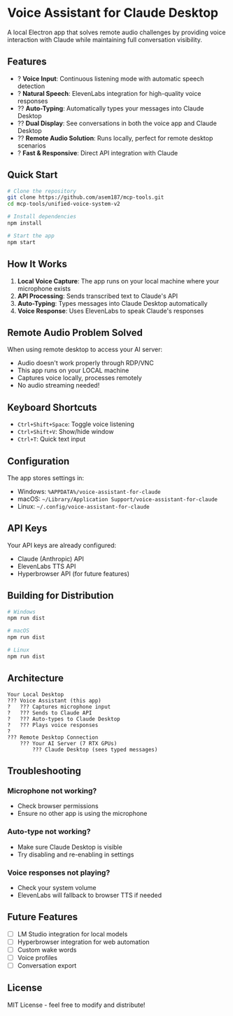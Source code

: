 # Voice Assistant for Claude Desktop

A local Electron app that solves remote audio challenges by providing voice interaction with Claude while maintaining full conversation visibility.

## Features

- ? **Voice Input**: Continuous listening mode with automatic speech detection
- ? **Natural Speech**: ElevenLabs integration for high-quality voice responses
- ?? **Auto-Typing**: Automatically types your messages into Claude Desktop
- ?? **Dual Display**: See conversations in both the voice app and Claude Desktop
- ?? **Remote Audio Solution**: Runs locally, perfect for remote desktop scenarios
- ? **Fast & Responsive**: Direct API integration with Claude

## Quick Start

```bash
# Clone the repository
git clone https://github.com/asem187/mcp-tools.git
cd mcp-tools/unified-voice-system-v2

# Install dependencies
npm install

# Start the app
npm start
```

## How It Works

1. **Local Voice Capture**: The app runs on your local machine where your microphone exists
2. **API Processing**: Sends transcribed text to Claude's API
3. **Auto-Typing**: Types messages into Claude Desktop automatically
4. **Voice Response**: Uses ElevenLabs to speak Claude's responses

## Remote Audio Problem Solved

When using remote desktop to access your AI server:
- Audio doesn't work properly through RDP/VNC
- This app runs on your LOCAL machine
- Captures voice locally, processes remotely
- No audio streaming needed!

## Keyboard Shortcuts

- `Ctrl+Shift+Space`: Toggle voice listening
- `Ctrl+Shift+V`: Show/hide window
- `Ctrl+T`: Quick text input

## Configuration

The app stores settings in:
- Windows: `%APPDATA%/voice-assistant-for-claude`
- macOS: `~/Library/Application Support/voice-assistant-for-claude`
- Linux: `~/.config/voice-assistant-for-claude`

## API Keys

Your API keys are already configured:
- Claude (Anthropic) API
- ElevenLabs TTS API
- Hyperbrowser API (for future features)

## Building for Distribution

```bash
# Windows
npm run dist

# macOS
npm run dist

# Linux
npm run dist
```

## Architecture

```
Your Local Desktop
??? Voice Assistant (this app)
?   ??? Captures microphone input
?   ??? Sends to Claude API
?   ??? Auto-types to Claude Desktop
?   ??? Plays voice responses
?
??? Remote Desktop Connection
    ??? Your AI Server (7 RTX GPUs)
        ??? Claude Desktop (sees typed messages)
```

## Troubleshooting

### Microphone not working?
- Check browser permissions
- Ensure no other app is using the microphone

### Auto-type not working?
- Make sure Claude Desktop is visible
- Try disabling and re-enabling in settings

### Voice responses not playing?
- Check your system volume
- ElevenLabs will fallback to browser TTS if needed

## Future Features

- [ ] LM Studio integration for local models
- [ ] Hyperbrowser integration for web automation
- [ ] Custom wake words
- [ ] Voice profiles
- [ ] Conversation export

## License

MIT License - feel free to modify and distribute!
